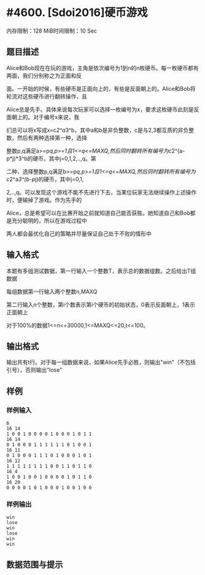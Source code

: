 # #4600. [Sdoi2016]硬币游戏

内存限制：128 MiB时间限制：10 Sec

## 题目描述

Alice和Bob现在在玩的游戏，主角是依次编号为1到n的n枚硬币。每一枚硬币都有两面，我们分别称之为正面和反

面。一开始的时候，有些硬币是正面向上的，有些是反面朝上的。Alice和Bob将轮流对这些硬币进行翻转操作，且

Alice总是先手。具体来说每次玩家可以选择一枚编号为x，要求这枚硬币此刻是反面朝上的。对于编号x来说，我

们总可以将x写成x=c*2^a*3^b，其中a和b是非负整数，c是与2,3都互质的非负整数，然后有两种选择第一种，选择

整数p,q满足a>=p*q,p>=1且1<=q<=MAXQ,然后同时翻转所有编号为c*2^(a-p*j)*3^b的硬币，其中j=0,1,2,..,q。第

二种，选择整数p,q满足b>=p*q,p>=1且1<=q<=MAXQ,然后同时翻转所有编号为c*2^a*3^(b-p*j)的硬币，其中j=0,1,

2,..,q。可以发现这个游戏不能不先进行下去，当某位玩家无法继续操作上述操作时，便输掉了游戏。作为先手的

Alice，总是希望可以在比赛开始之前就知道自己能否获胜。她知道自己和Bob都是充分聪明的，所以在游戏过程中

两人都会最优化自己的策略并尽量保证自己处于不败的情形中

## 输入格式

本题有多组测试数据，第一行输入一个整数T，表示总的数据组数。之后给出T组数据

每组数据第一行输入两个整数n,MAXQ

第二行输入n个整数，第i个数表示第i个硬币的初始状态，0表示反面朝上，1表示正面朝上

对于100%的数据1<=n<=30000,1<=MAXQ<=20,t<=100。

## 输出格式

输出共有t行。对于每一组数据来说，如果Alice先手必胜，则输出"win"（不包括引号），否则输出"lose"

## 样例

### 样例输入

    
    6
    16 14
    1 0 0 1 0 0 0 0 1 0 0 0 1 0 1 1
    16 14
    0 1 0 0 0 1 1 1 1 1 1 0 1 0 0 1
    16 11
    0 1 0 0 0 1 1 1 0 1 0 0 0 1 0 1
    16 12
    1 1 1 1 1 1 1 1 0 0 1 1 0 1 1 0
    16 4
    1 0 0 1 0 0 1 0 0 0 0 1 0 1 1 0
    16 20
    0 0 0 0 1 0 1 0 0 0 1 0 0 1 0 0
    

### 样例输出

    
    win
    lose
    win
    lose
    win
    win
    
    

## 数据范围与提示
